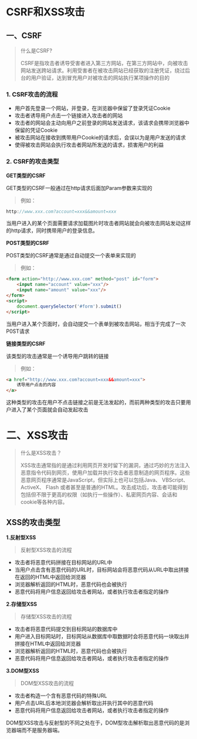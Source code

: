 # CSRF和XSS攻击

## 一、CSRF	

> 什么是CSRF?
>
> CSRF是指攻击者诱导受害者进入第三方网站，在第三方网站中，向被攻击网站发送跨站请求。利用受害者在被攻击网站已经获取的注册凭证，绕过后台的用户验证，达到冒充用户对被攻击的网站执行某项操作的目的

### 1. CSRF攻击的流程

* 用户首先登录一个网站，并登录，在浏览器中保留了登录凭证Cookie
* 攻击者诱导用户点击一个链接进入攻击者的网站
* 攻击者的网站会主动向用户之前登录的网站发送请求，该请求会携带浏览器中保留的凭证Cookie
* 被攻击网站在接收到携带用户Cookie的请求后，会误以为是用户发送的请求
* 使得被攻击网站会执行攻击者网站所发送的请求，损害用户的利益

### 2. CSRF的攻击类型

 **GET类型的CSRF**

GET类型的CSRF一般通过在http请求后面加Param参数来实现的

> 例如：

```js
http://www.xxx.com?account=xxx&&amount=xxx
```

当用户进入的某个页面需要请求加载图片时攻击者网站就会向被攻击网站发动这样的http请求，同时携带用户的登录信息。

**POST类型的CSRF**

POST类型的CSRF通常是通过自动提交一个表单来实现的

> 例如：

```html
<form action="http://www.xxx.com" method="post" id="form">
    <input name="account" value="xxx"/>
    <input name="amount" value="xxx"/>
</form>
<script>
    document.querySelector('#form').submit()
</script>
```

当用户进入某个页面时，会自动提交一个表单到被攻击网站，相当于完成了一次P0ST请求

**链接类型的CSRF**

该类型的攻击通常是一个诱导用户跳转的链接

> 例如：

```html
<a href="http://www.xxx.com?account=xxx&&amount=xxx">
	诱导用户点击的内容
</a>
```

这种类型的攻击在用户不点击链接之前是无法发起的，而前两种类型的攻击只要用户进入了某个页面就会自动发起攻击

# 二、XSS攻击

> 什么是XSS攻击？
>
> XSS攻击通常指的是通过利用网页开发时留下的漏洞，通过巧妙的方法注入恶意指令代码到网页，使用户加载并执行攻击者恶意制造的网页程序。这些恶意网页程序通常是JavaScript，但实际上也可以包括Java、 VBScript、ActiveX、 Flash 或者甚至是普通的HTML。攻击成功后，攻击者可能得到包括但不限于更高的权限（如执行一些操作）、私密网页内容、会话和cookie等各种内容。

## XSS的攻击类型

**1.反射型XSS**

> 反射型XSS攻击的流程

* 攻击者将恶意代码拼接在目标网站的URL中
* 当用户点击含有恶意代码的URL时，目标网站会将恶意代码从URL中取出拼接在返回的HTML中返回给浏览器
* 浏览器解析返回的HTML时，恶意代码也会被执行
* 恶意代码将用户信息返回给攻击者网站，或者执行攻击者指定的操作

**2.存储型XSS**

> 存储型XSS攻击的流程

* 攻击者将恶意代码提交到目标网站的数据库中
* 用户进入目标网站时，目标网站从数据库中取数据时会将恶意代码一块取出并拼接在HTML中返回给浏览器
* 浏览器解析返回的HTML时，恶意代码也会被执行
* 恶意代码将用户信息返回给攻击者网站，或者执行攻击者指定的操作

**3.DOM型XSS**

> DOM型XSS攻击的流程

* 攻击者构造一个含有恶意代码的特殊URL
* 用户点击URL后本地浏览器会解析取出并执行其中的恶意代码
* 恶意代码将用户信息返回给攻击者网站，或者执行攻击者指定的操作

DOM型XSS攻击与反射型的不同之处在于，DOM型攻击解析取出恶意代码的是浏览器端而不是服务器端。